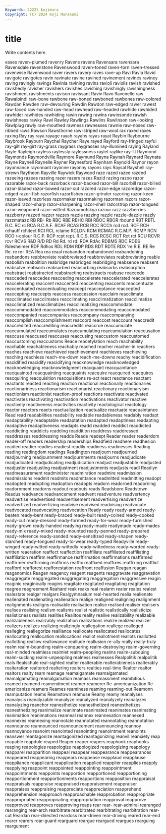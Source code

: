 ```yaml
---
Keywords: 22225 kojimura
Copyright: (C) 2024 Koji Murakami
---
```


# title

Write contents here.



esses raven-plumed ravenry Ravens ravens Ravensara ravensara Ravensdale ravenstone
Ravenswood raven-toned raven-torn raven-tressed ravenwise Ravenwood raver ravers ravery raves
rave-up Ravi Ravia Ravid ravigote ravigotes ravin ravinate ravine ravined
ravinement ravines raviney raving ravingly ravings Ravinia ravining ravins ravioli
raviolis ravish ravished ravishedly ravisher ravishers ravishes ravishing ravishingly ravishingness
ravishment ravishments ravison ravissant Raviv Ravo Ravonelle raw Rawalpindi raw-bone
rawbone raw-boned rawboned rawbones raw-colored Rawdan Rawden raw-devouring Rawdin Rawdon
raw-edged rawer rawest raw-faced raw-handed raw-head rawhead raw-headed rawhide rawhided
rawhider rawhides rawhiding rawin rawing rawins rawinsonde rawish rawishness rawky
Rawl Rawley Rawlings Rawlins Rawlinson raw-looking Rawlplug rawly raw-mouthed rawness
rawnesses rawnie raw-nosed raw-ribbed raws Rawson Rawsthorne raw-striped raw-wool rax
raxed raxes raxing Ray ray raya rayage rayah rayahs rayas
rayat Raybin Raybourne Raybrook Rayburn Raychel Raycher Raye rayed Rayford
ray-fringed rayful ray-gilt ray-girt ray-grass raygrass raygrasses ray-illumined raying Rayland
Rayle Rayleigh rayless raylessly raylessness raylet raylike ray-lit Raymond Raymonds
Raymondville Raymore Raymund Rayna Raynah Raynard Raynata Rayne Raynell Raynelle
Rayner Raynesford Raynham Raynold Raynor rayon rayonnance rayonnant rayonne rayonny
rayons rays Raysal Rayshell ray-strewn Raytheon Rayville Raywick Raywood raze
razed razee razeed razeeing razees razeing razer razers razes Razid
razing razoo razor razorable razor-back razorback razor-backed razor-bill razorbill razor-billed
razor-bladed razor-bowed razor-cut razored razor-edge razoredge razor-edged razor-fish razorfish razorfishes
razor-grinder razoring razor-keen razor-leaved razorless razormaker razormaking razorman razors razor-shaped
razor-sharp razor-sharpening razor-shell razorstrop razor-tongued razor-weaponed razor-witted Razoumofskya razour razz
razzberries razzberry razzed razzer razzes razzia razzing razzle razzle-dazzle razzly
razzmatazz RB RB- Rb RBC RBE RBHC RBI RBOC RBOR
rbound RBT RBTL R.C. RC rc RCA R.C.A.F. RCAF RCAS
RCB RCC RCCh rcd rcd. RCF RCH rchauff rchitect RCI
RCL rclame RCLDN RCM RCMAC R.C.M.P. RCMP RCN RCO r-colour
R.C.P. RCP rcpt rcpt. R.C.S. RCS RCSC RCT Rct rct
RCU RCVR rcvr RCVS R&D R/D RD Rd Rd. rd
rd. RDA RdAc RDBMS RDC RDES Rdesheimer RDF Rdhos RDL
RDM RDP RDS RDT RDTE RDX 're R.E. RE Re
Re. re re- REA Rea rea reaal reabandon reabandoned reabandoning
reabandons reabbreviate reabbreviated reabbreviates reabbreviating reable reabolish reabolition reabridge reabridged
reabridging reabsence reabsent reabsolve reabsorb reabsorbed reabsorbing reabsorbs reabsorption reabstract
reabstracted reabstracting reabstracts reabuse reaccede reacceded reaccedes reacceding reaccelerate reaccelerated
reaccelerates reaccelerating reaccent reaccented reaccenting reaccents reaccentuate reaccentuated reaccentuating reaccept
reacceptance reaccepted reaccepting reaccepts reaccess reaccession reacclaim reacclimate reacclimated reacclimates
reacclimating reacclimatization reacclimatize reacclimatized reacclimatizes reacclimatizing reaccommodate reaccommodated reaccommodates reaccommodating
reaccomodated reaccompanied reaccompanies reaccompany reaccompanying reaccomplish reaccomplishment reaccord reaccost reaccount
reaccredit reaccredited reaccrediting reaccredits reaccrue reaccumulate reaccumulated reaccumulates reaccumulating reaccumulation
reaccusation reaccuse reaccused reaccuses reaccusing reaccustom reaccustomed reaccustoming reaccustoms Reace
reacetylation reach reachability reachable reachableness reachably reached reacher reacher-in reachers
reaches reachieve reachieved reachievement reachieves reachieving reaching reachless reach-me-down reach-me-downs
reachy reacidification reacidified reacidify reacidifying reacknowledge reacknowledged reacknowledging reacknowledgment reacquaint
reacquaintance reacquainted reacquainting reacquaints reacquire reacquired reacquires reacquiring reacquisition reacquisitions
re-act react reactance reactant reactants reacted reacting reaction reactional reactionally
reactionaries reactionariness reactionarism reactionarist reactionary reactionaryism reactionism reactionist reaction-proof reactions
reactivate reactivated reactivates reactivating reactivation reactivations reactivator reactive reactively reactiveness
reactivities reactivity reactological reactology reactor reactors reacts reactualization reactualize reactuate
reacuaintance Read read readabilities readability readable readableness readably readapt readaptability
readaptable readaptation readapted readaptiness readapting readaptive readaptiveness readapts readd readded
readdict readdicted readdicting readdicts readding readdition readdress readdressed readdresses readdressing
readds Reade readept Reader reader readerdom reader-off readers readership readerships
Readfield readhere readhesion readied readier readies readiest readily readiness readinesses
Reading reading readingdom readings Readington readjourn readjourned readjourning readjournment readjournments
readjourns readjudicate readjudicated readjudicating readjudication readjust readjustable readjusted readjuster readjusting
readjustment readjustments readjusts readl Readlyn readmeasurement readminister readmiration readmire readmission
readmissions readmit readmits readmittance readmitted readmitting readopt readopted readopting readoption
readopts readorn readorned readorning readornment readorns readout readouts reads Readsboro
Readstown Readus readvance readvancement readvent readventure readvertency readvertise readvertised readvertisement
readvertising readvertize readvertized readvertizing readvise readvised readvising readvocate readvocated readvocating
readvocation Ready ready ready-armed ready-beaten ready-bent ready-braced ready-built ready-coined ready-cooked
ready-cut ready-dressed ready-formed ready-for-wear ready-furnished ready-grown ready-handed readying ready-made readymade
ready-mades ready-mix ready-mixed ready-mounted ready-penned ready-prepared ready-reference ready-sanded ready-sensitized ready-shapen
ready-starched ready-tongued ready-to-wear ready-typed Readyville ready-winged ready-witted ready-wittedly ready-wittedness ready-worded
ready-written reaeration reaffect reaffection reaffiliate reaffiliated reaffiliating reaffiliation reaffirm reaffirmance
reaffirmation reaffirmations reaffirmed reaffirmer reaffirming reaffirms reaffix reaffixed reaffixes reaffixing
reafflict reafford reafforest reafforestation reaffront reaffusion Reagan reagan reaganomics Reagen
reagency reagent reagents reaggravate reaggravation reaggregate reaggregated reaggregating reaggregation reaggressive
reagin reaginic reaginically reagins reagitate reagitated reagitating reagitation reagree reagreement
Reahard reak reaks real realarm realer reales realest realestate realgar
realgars Realgymnasium real-hearted realia realienate realienated realienating realienation realign realigned
realigning realignment realignments realigns realisable realisation realise realised realiser realisers
realises realising realism realisms realist realistic realistically realisticize realisticness realists
realities Realitos reality realive realizability realizable realizableness realizably realization realizations
realize realized realizer realizers realizes realizing realizingly reallegation reallege realleged
realleging reallegorize realliance reallocate reallocated reallocates reallocating reallocation reallocations reallot
reallotment reallots reallotted reallotting reallow reallowance reallude reallusion re-ally really
really-truly realm realm-bounding realm-conquering realm-destroying realm-governing real-minded realmless realmlet realm-peopling
realms realm-subduing realm-sucking realm-unpeopling realness realnesses Realpolitik realpolitik reals Realschule
real-sighted realter realterable realterableness realterably realteration realtered realtering realters realties
real-time Realtor realtor realtors realty ream reamage reamalgamate reamalgamated reamalgamating
reamalgamation reamass reamassment reambitious reamed reamend reamendment reamer reamerer Re-americanization
Re-americanize reamers Reames reaminess reaming reaming-out Reamonn reamputation reams Reamstown
reamuse Reamy reamy reanalyses reanalysis reanalyzable reanalyze reanalyzed reanalyzely reanalyzes
reanalyzing reanchor reanesthetize reanesthetized reanesthetizes reanesthetizing reanimalize reanimate reanimated reanimates
reanimating reanimation reanimations reanneal reannex reannexation reannexed reannexes reannexing reannotate
reannotated reannotating reannotation reannounce reannounced reannouncement reannouncing reannoy reannoyance reanoint
reanointed reanointing reanointment reanoints reanswer reantagonize reantagonized reantagonizing reanvil reanxiety
reap reapable reapdole reaped Reaper reaper reapers reaphook reaphooks reaping
reapologies reapologize reapologized reapologizing reapology reapparel reapparition reappeal reappear reappearance
reappearances reappeared reappearing reappears reappease reapplaud reapplause reappliance reapplicant reapplication
reapplied reapplier reapplies reapply reapplying reappoint reappointed reappointing reappointment reappointments
reappoints reapportion reapportioned reapportioning reapportionment reapportionments reapportions reapposition reappraisal reappraisals
reappraise reappraised reappraisement reappraiser reappraises reappraising reappreciate reappreciation reapprehend reapprehension
reapproach reapproachable reapprobation reappropriate reappropriated reappropriating reappropriation reapproval reapprove reapproved
reapproves reapproving reaps rear rear- rear-admiral rearanged rearanging rear-arch rearbitrate
rearbitrated rearbitrating rearbitration rear-cut Reardan rear-directed reardoss rear-driven rear-driving reared
rear-end rearer rearers rear-guard rearguard reargue reargued reargues rearguing reargument
